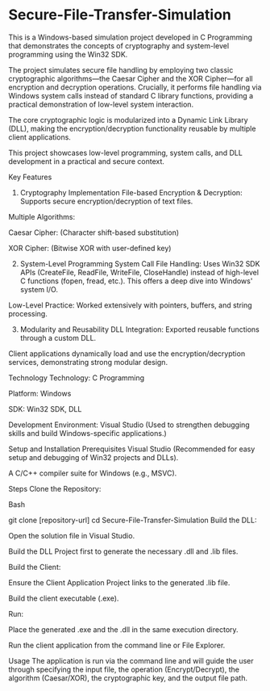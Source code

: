 # Secure-File-Transfer-Simulation

This is a Windows-based simulation project developed in C Programming that demonstrates the concepts of cryptography and system-level programming using the Win32 SDK.

The project simulates secure file handling by employing two classic cryptographic algorithms—the Caesar Cipher and the XOR Cipher—for all encryption and decryption operations. Crucially, it performs file handling via Windows system calls instead of standard C library functions, providing a practical demonstration of low-level system interaction.

The core cryptographic logic is modularized into a Dynamic Link Library (DLL), making the encryption/decryption functionality reusable by multiple client applications.

This project showcases low-level programming, system calls, and DLL development in a practical and secure context.

Key Features
1. Cryptography Implementation
File-based Encryption & Decryption: Supports secure encryption/decryption of text files.

Multiple Algorithms:

Caesar Cipher: (Character shift-based substitution)

XOR Cipher: (Bitwise XOR with user-defined key)

2. System-Level Programming
System Call File Handling: Uses Win32 SDK APIs (CreateFile, ReadFile, WriteFile, CloseHandle) instead of high-level C functions (fopen, fread, etc.). This offers a deep dive into Windows' system I/O.

Low-Level Practice: Worked extensively with pointers, buffers, and string processing.

3. Modularity and Reusability
DLL Integration: Exported reusable functions through a custom DLL.

Client applications dynamically load and use the encryption/decryption services, demonstrating strong modular design.

Technology
Technology: C Programming

Platform: Windows

SDK: Win32 SDK, DLL

Development Environment: Visual Studio (Used to strengthen debugging skills and build Windows-specific applications.)

Setup and Installation
Prerequisites
Visual Studio (Recommended for easy setup and debugging of Win32 projects and DLLs).

A C/C++ compiler suite for Windows (e.g., MSVC).

Steps
Clone the Repository:

Bash

git clone [repository-url]
cd Secure-File-Transfer-Simulation
Build the DLL:

Open the solution file in Visual Studio.

Build the DLL Project first to generate the necessary .dll and .lib files.

Build the Client:

Ensure the Client Application Project links to the generated .lib file.

Build the client executable (.exe).

Run:

Place the generated .exe and the .dll in the same execution directory.

Run the client application from the command line or File Explorer.

Usage
The application is run via the command line and will guide the user through specifying the input file, the operation (Encrypt/Decrypt), the algorithm (Caesar/XOR), the cryptographic key, and the output file path.
